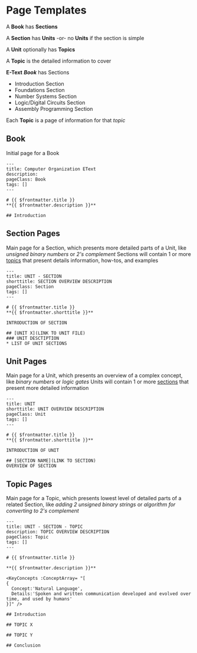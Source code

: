 # Page Templates

A **Book** has **Sections**

A **Section** has **Units** -or- no **Units** if the section is simple

A **Unit** optionally has **Topics**

A **Topic** is the detailed information to cover

**E-Text** ***Book*** has Sections
- Introduction Section
- Foundations Section
- Number Systems Section
- Logic/Digital Circuits Section
- Assembly Programming Section

Each **Topic** is a page of information for that *topic*

## Book

Initial page for a Book

```text
---
title: Computer Organization EText
description: 
pageClass: Book
tags: []
---

# {{ $frontmatter.title }}
**{{ $frontmatter.description }}**

## Introduction
```
## Section Pages

Main page for a Section, which presents more detailed parts of a Unit, like *unsigned binary numbers* or *2's complement*
Sections will contain 1 or more [topics](#topic-pages) that present details information, how-tos, and examples

```text
---
title: UNIT - SECTION
shorttitle: SECTION OVERVIEW DESCRIPTION
pageClass: Section
tags: []
---

# {{ $frontmatter.title }}
**{{ $frontmatter.shorttitle }}**

INTRODUCTION OF SECTION

## [UNIT X](LINK TO UNIT FILE)
### UNIT DESCTIPTION
* LIST OF UNIT SECTIONS

```

## Unit Pages

Main page for a Unit, which presents an overview of a complex concept, like *binary numbers* or *logic gates*
Units will contain 1 or more [sections](#section-pages) that present more detailed information

```text
---
title: UNIT
shorttitle: UNIT OVERVIEW DESCRIPTION
pageClass: Unit
tags: []
---

# {{ $frontmatter.title }}
**{{ $frontmatter.shorttitle }}**

INTRODUCTION OF UNIT

## [SECTION NAME](LINK TO SECTION)
OVERVIEW OF SECTION

```

## Topic Pages

Main page for a Topic, which presents lowest level of detailed parts of a related Section, like *adding 2 unsigned binary strings* or *algorithm for converting to 2's complement*

```text
---
title: UNIT - SECTION - TOPIC
description: TOPIC OVERVIEW DESCRIPTION
pageClass: Topic
tags: []
---

# {{ $frontmatter.title }}

**{{ $frontmatter.description }}**

<KeyConcepts :ConceptArray= "[
{
  Concept:'Natural Language',
  Details:'Spoken and written communication developed and evolved over time, and used by humans'
}]" />

## Introduction

## TOPIC X

## TOPIC Y

## Conclusion

```